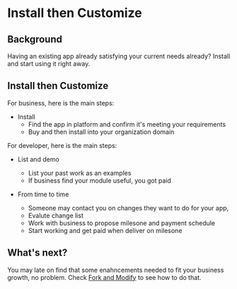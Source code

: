 # Install then Customize

## Background

Having an existing app already satisfying your current needs already? Install and start using it right away.

## Install then Customize

For business, here is the main steps:

* Install
  * Find the app in platform and confirm it's meeting your requirements
  * Buy and then install into your organization domain

For developer, here is the main steps:

* List and demo
  * List your past work as an examples
  * If business find your module useful, you got paid

* From time to time
  * Someone may contact you on changes they want to do for your app,
  * Evalute change list
  * Work with business to propose milesone and payment schedule
  * Start working and get paid when deliver on milesone

## What's next?

You may late on find that some enahncements needed to fit your business growth, no problem. Check 
[Fork and Modify](fork-and-modify.md) to see how to do that.
